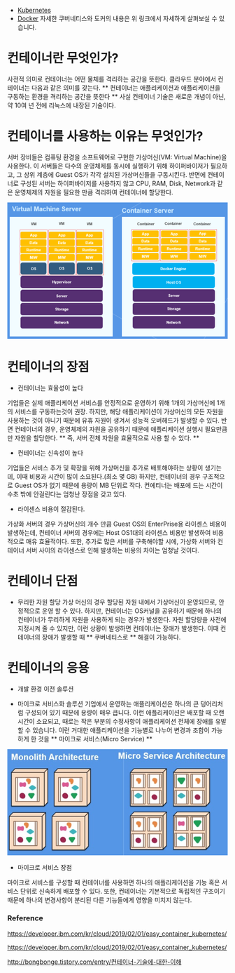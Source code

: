 - [Kubernetes](/Infra/Kubernetes.md)
- [Docker](/Infra/Docker.md)
자세한 쿠버네티스와 도커의 내용은 위 링크에서 자세하게 살펴보실 수 있습니다.

# 컨테이너란 무엇인가?
사전적 의미로 컨테이너는 어떤 물체를 격리하는 공간을 뜻한다. 클라우드 분야에서 컨테이너는 다음과 같은 의미를 갖는다. ** 컨테이너는 애플리케이션과 애플리케이션을 구동하는 환경을 격리하는 공간을 뜻한다 ** 사실 컨테이너 기술은 새로운 개념이 아닌, 약 10여 년 전에 리눅스에 내장된 기술이다. 

# 컨테이너를 사용하는 이유는 무엇인가?

서버 장비들은 컴퓨팅 환경을 소프트웨어로 구현한 가상머신(VM: Virtual Machine)을 사용한다. 이 서버들은 다수의 운영체제를 동시에 실행하기 위해 하이퍼바이저가 필요하고, 그 상위 계층에 Guest OS가 각각 설치된 가상머신들을 구동시킨다. 
반면에 컨테이너로 구성된 서버는 하이퍼바이저를 사용하지 않고 CPU, RAM, Disk, Network과 같은 운영체제의 자원을 필요한 만큼 격리하여 컨테이너에 할당한다.

![container_image](./images/container_image.png)

# 컨테이너의 장점

* 컨테이너는 효율성이 높다

기업들은 실제 애플리케이션 서비스를 안정적으로 운영하기 위해 1개의 가상머신에 1개의 서비스를 구동하는것이 권장.
하지만, 해당 애플리케이션이 가상머신의 모든 자원을 사용하는 것이 아니기 때문에 유휴 자원이 생겨서 성능적 오버헤드가 발생할 수 있다.
반면 컨테이너의 경우, 운영체제의 자원을 공유하기 때문에 애플리케이션 실행시 필요만큼만 자원을 할당한다. ** 즉, 서버 전체 자원을 효율적으로 사용 할 수 있다. **



* 컨테이너는 신속성이 높다

기업들은 서비스 추가 및 확장을 위해 가상머신을 추가로 배포해야하는 상황이 생기는데, 이때 비용과 시간이 많이 소요된다.(최소 몇 GB)
하지만, 컨테이너의 경우 구조적으로 Guest OS가 없기 때문에 용량이 MB 단위로 작다. 컨에티너는 배포에 드는 시간이 수초 밖에 안걸린다는 엄청난 장점을 갖고 있다.

* 라이센스 비용이 절감된다.

가상화 서버의 경우 가상머신의 개수 만큼 Guest OS의 EnterPrise용 라이센스 비용이 발생하는데, 컨테이너 서버의 경우에는 Host OS1대의 라이센스 비용만 발생하여 비용적으로 매유 효율적이다. 또한, 추가로 많은 서버를 구축해야할 시에, 가상화 서버와 컨테이너 서버 사이의 라이센스로 인해 발생하는 비용의 차이는 엄청날 것이다.

# 컨테이너 단점

* 무리한 자원 할당
가상 머신의 경우 할당된 자원 내에서 가상머신이 운영되므로, 안정적으로 운영 할 수 있다. 하지만, 컨테이너는 OS커널을 공유하기 때문에 하나의 컨테이너가 무리하게 자원을 사용하게 되는 경우가 발생한다. 자원 할당량을 사전에 지정시켜 줄 수 있지만, 이런 상황이 발생하면 컨테이너는 장애가 발생한다. 이때 컨테이너의 장애가 발생할 때 ** 쿠버네티스로 ** 해결이 가능하다.

# 컨테이너의 응용

* 개발 환경 이전 솔루션


* 마이크로 서비스화 솔루션
기업에서 운영하는 애플리케이션은 하나의 큰 덩어리처럼 구성되어 있기 때문에 용량이 매우 큽니다. 이런 애플리케이션은 배포할 때 오랜 시간이 소요되고, 때로는 작은 부분의 수정사항이 애플리케이션 전체에 장애를 유발할 수 있습니다. 이런 거대한 애플리케이션을 기능별로 나누어 변경과 조합이 가능하게 한 것을 ** 마이크로 서비스(Micro Service) **

![microsolution](./images/microsolution.png)

* 마이크로 서비스 장점

마이크로 서비스를 구성할 때 컨테이너를 사용하면 하나의 애플리케이션을 기능 혹은 서비스 단위로 신속하게 배포할 수 있다.
또한, 컨테이너는 기본적으로 독립적인 구조이기 때문에 하나의 변경사항이 분리된 다른 기능들에게 영향을 미치지 않는다.



### Reference 
https://developer.ibm.com/kr/cloud/2019/02/01/easy_container_kubernetes/

https://developer.ibm.com/kr/cloud/2019/02/01/easy_container_kubernetes/

http://bongbonge.tistory.com/entry/컨테이너-기술에-대한-이해
